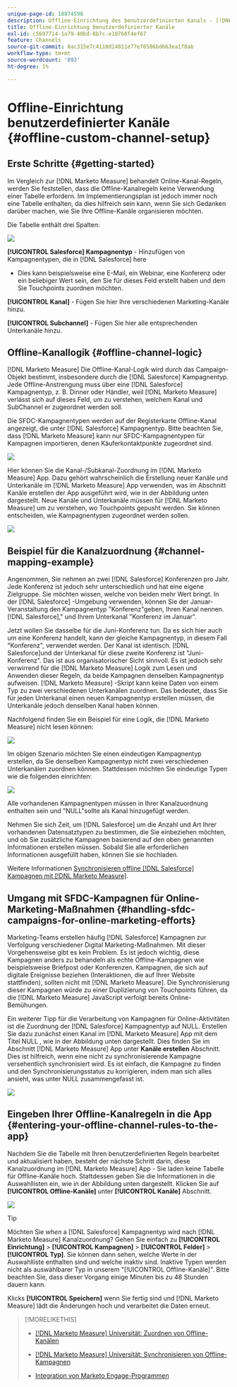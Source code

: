 ```yaml
---
unique-page-id: 18874598
description: Offline-Einrichtung des benutzerdefinierten Kanals - [!DNL Marketo Measure] - Produktdokumentation
title: Offline-Einrichtung benutzerdefinierter Kanäle
exl-id: c5697714-1a79-40bd-8b7c-e10768f4ef67
feature: Channels
source-git-commit: 8ac315e7c4110d14811e77ef0586bd663ea1f8ab
workflow-type: tm+mt
source-wordcount: '893'
ht-degree: 1%

---
```


# Offline-Einrichtung benutzerdefinierter Kanäle {#offline-custom-channel-setup}

## Erste Schritte {#getting-started}

Im Vergleich zur [!DNL Marketo Measure] behandelt Online-Kanal-Regeln, werden Sie feststellen, dass die Offline-Kanalregeln keine Verwendung einer Tabelle erfordern. Im Implementierungsplan ist jedoch immer noch eine Tabelle enthalten, da dies hilfreich sein kann, wenn Sie sich Gedanken darüber machen, wie Sie Ihre Offline-Kanäle organisieren möchten.

Die Tabelle enthält drei Spalten:

![](assets/1-2.png)

**[!UICONTROL Salesforce] Kampagnentyp** - Hinzufügen von Kampagnentypen, die in [!DNL Salesforce] here

* Dies kann beispielsweise eine E-Mail, ein Webinar, eine Konferenz oder ein beliebiger Wert sein, den Sie für dieses Feld erstellt haben und dem Sie Touchpoints zuordnen möchten.

**[!UICONTROL Kanal]** - Fügen Sie hier Ihre verschiedenen Marketing-Kanäle hinzu.

**[!UICONTROL Subchannel]** - Fügen Sie hier alle entsprechenden Unterkanäle hinzu.

## Offline-Kanallogik {#offline-channel-logic}

[!DNL Marketo Measure] Die Offline-Kanal-Logik wird durch das Campaign-Objekt bestimmt, insbesondere durch die [!DNL Salesforce] Kampagnentyp. Jede Offline-Anstrengung muss über eine [!DNL Salesforce] Kampagnentyp, z. B. Dinner oder Händler, weil [!DNL Marketo Measure] verlässt sich auf dieses Feld, um zu verstehen, welchem Kanal und SubChannel er zugeordnet werden soll.

Die SFDC-Kampagnentypen werden auf der Registerkarte Offline-Kanal angezeigt, die unter [!DNL Salesforce] Kampagnentyp. Bitte beachten Sie, dass [!DNL Marketo Measure] kann nur SFDC-Kampagnentypen für Kampagnen importieren, denen Käuferkontaktpunkte zugeordnet sind.

![](assets/2-2.png)

Hier können Sie die Kanal-/Subkanal-Zuordnung im [!DNL Marketo Measure] App. Dazu gehört wahrscheinlich die Erstellung neuer Kanäle und Unterkanäle im [!DNL Marketo Measure] App verwenden, was im Abschnitt Kanäle erstellen der App ausgeführt wird, wie in der Abbildung unten dargestellt. Neue Kanäle und Unterkanäle müssen für [!DNL Marketo Measure] um zu verstehen, wo Touchpoints gepusht werden. Sie können entscheiden, wie Kampagnentypen zugeordnet werden sollen.

![](assets/3-2.png)

## Beispiel für die Kanalzuordnung {#channel-mapping-example}

Angenommen, Sie nehmen an zwei [!DNL Salesforce] Konferenzen pro Jahr. Jede Konferenz ist jedoch sehr unterschiedlich und hat eine eigene Zielgruppe. Sie möchten wissen, welche von beiden mehr Wert bringt. In der [!DNL Salesforce] -Umgebung verwenden, können Sie der Januar-Veranstaltung den Kampagnentyp &quot;Konferenz&quot;geben, Ihren Kanal nennen.[!DNL Salesforce],&quot; und Ihrem Unterkanal &quot;Konferenz im Januar&quot;.

Jetzt wollen Sie dasselbe für die Juni-Konferenz tun. Da es sich hier auch um eine Konferenz handelt, kann der gleiche Kampagnentyp, in diesem Fall &quot;Konferenz&quot;, verwendet werden. Der Kanal ist identisch. [!DNL Salesforce]und der Unterkanal für diese zweite Konferenz ist &quot;Juni-Konferenz&quot;. Das ist aus organisatorischer Sicht sinnvoll. Es ist jedoch sehr verwirrend für die [!DNL Marketo Measure] Logik zum Lesen und Anwenden dieser Regeln, da beide Kampagnen denselben Kampagnentyp aufweisen. [!DNL Marketo Measure] -Skript kann keine Daten von einem Typ zu zwei verschiedenen Unterkanälen zuordnen. Das bedeutet, dass Sie für jeden Unterkanal einen neuen Kampagnentyp erstellen müssen, die Unterkanäle jedoch denselben Kanal haben können.

Nachfolgend finden Sie ein Beispiel für eine Logik, die [!DNL Marketo Measure] nicht lesen können:

![](assets/4-2.png)

Im obigen Szenario möchten Sie einen eindeutigen Kampagnentyp erstellen, da Sie denselben Kampagnentyp nicht zwei verschiedenen Unterkanälen zuordnen können. Stattdessen möchten Sie eindeutige Typen wie die folgenden einrichten:

![](assets/5-2.png)

Alle vorhandenen Kampagnentypen müssen in Ihrer Kanalzuordnung enthalten sein und &quot;NULL&quot;sollte als Kanal hinzugefügt werden.

Nehmen Sie sich Zeit, um [!DNL Salesforce] um die Anzahl und Art Ihrer vorhandenen Datensatztypen zu bestimmen, die Sie einbeziehen möchten, und ob Sie zusätzliche Kampagnen basierend auf den oben genannten Informationen erstellen müssen. Sobald Sie alle erforderlichen Informationen ausgefüllt haben, können Sie sie hochladen.

Weitere Informationen [Synchronisieren offline [!DNL Salesforce] Kampagnen mit [!DNL Marketo Measure]](/help/channel-tracking-and-setup/offline-channels/syncing-offline-campaigns.md).

## Umgang mit SFDC-Kampagnen für Online-Marketing-Maßnahmen {#handling-sfdc-campaigns-for-online-marketing-efforts}

Marketing-Teams erstellen häufig [!DNL Salesforce] Kampagnen zur Verfolgung verschiedener Digital Marketing-Maßnahmen. Mit dieser Vorgehensweise gibt es kein Problem. Es ist jedoch wichtig, diese Kampagnen anders zu behandeln als echte Offline-Kampagnen wie beispielsweise Briefpost oder Konferenzen. Kampagnen, die sich auf digitale Ereignisse beziehen (Interaktionen, die auf Ihrer Website stattfinden), sollten nicht mit [!DNL Marketo Measure]. Die Synchronisierung dieser Kampagnen würde zu einer Duplizierung von Touchpoints führen, da die [!DNL Marketo Measure] JavaScript verfolgt bereits Online-Bemühungen.

Ein weiterer Tipp für die Verarbeitung von Kampagnen für Online-Aktivitäten ist die Zuordnung der [!DNL Salesforce] Kampagnentyp auf NULL. Erstellen Sie dazu zunächst einen Kanal im [!DNL Marketo Measure] App mit dem Titel NULL , wie in der Abbildung unten dargestellt. Dies finden Sie im Abschnitt [!DNL Marketo Measure] App unter **Kanäle erstellen** Abschnitt. Dies ist hilfreich, wenn eine nicht zu synchronisierende Kampagne versehentlich synchronisiert wird. Es ist einfach, die Kampagne zu finden und den Synchronisierungsstatus zu korrigieren, indem man sich alles ansieht, was unter NULL zusammengefasst ist.

![](assets/6-2.png)

## Eingeben Ihrer Offline-Kanalregeln in die App {#entering-your-offline-channel-rules-to-the-app}

Nachdem Sie die Tabelle mit Ihren benutzerdefinierten Regeln bearbeitet und aktualisiert haben, besteht der nächste Schritt darin, diese Kanalzuordnung im [!DNL Marketo Measure] App - Sie laden keine Tabelle für Offline-Kanäle hoch. Stattdessen geben Sie die Informationen in die Auswahllisten ein, wie in der Abbildung unten dargestellt. Klicken Sie auf **[!UICONTROL Offline-Kanäle]** unter **[!UICONTROL Kanäle]** Abschnitt.

![](assets/7-2.png)

>[!TIP]
>
>Möchten Sie _when_ a [!DNL Salesforce] Kampagnentyp wird nach [!DNL Marketo Measure] Kanalzuordnung? Gehen Sie einfach zu **[!UICONTROL Einrichtung]** > **[!UICONTROL Kampagnen]** > **[!UICONTROL Felder]** > **[!UICONTROL Typ]**. Sie können dann sehen, welche Werte in der Auswahlliste enthalten sind und welche inaktiv sind. Inaktive Typen werden nicht als auswählbarer Typ in unserem &quot;[!UICONTROL Offline-Kanäle]&quot;. Bitte beachten Sie, dass dieser Vorgang einige Minuten bis zu 48 Stunden dauern kann.

Klicks **[!UICONTROL Speichern]** wenn Sie fertig sind und [!DNL Marketo Measure] lädt die Änderungen hoch und verarbeitet die Daten erneut.

>[!MORELIKETHIS]
>
>* [[!DNL Marketo Measure] Universität: Zuordnen von Offline-Kanälen](https://universityonline.marketo.com/courses/bizible-fundamentals-channel-management/#/page/5c630eca34d9f0367662b77f)
>
>* [[!DNL Marketo Measure] Universität: Synchronisieren von Offline-Kampagnen](https://universityonline.marketo.com/courses/bizible-fundamentals-channel-management/#/page/5c63286e34d9f0367662b78b)
>
>* [Integration von Marketo Engage-Programmen](/help/marketo-measure-and-marketo/marketo-measure-integrations-with-marketo/marketo-engage-programs-integration.md#channel-mapping)
